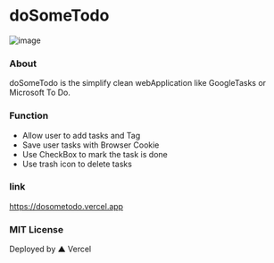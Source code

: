 # doSomeTodo

![image](https://user-images.githubusercontent.com/76611085/181170230-1e6f5c1a-7995-4d24-9bd4-f037128f58ca.png)

### About
doSomeTodo is the simplify clean webApplication like GoogleTasks or Microsoft To Do.
### Function
- Allow user to add tasks and Tag
- Save user tasks with Browser Cookie
- Use CheckBox to mark the task is done
- Use trash icon to delete tasks
### link
https://dosometodo.vercel.app

### MIT License
Deployed by ▲ Vercel
